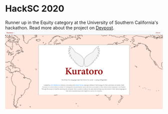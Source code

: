 # HackSC 2020
Runner up in the Equity category at the University of Southern California's hackathon. Read more about the project on  [Devpost](https://devpost.com/software/kuratoro). \
![ss](ss.PNG)
